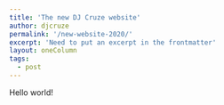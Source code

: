 ```yaml
---
title: 'The new DJ Cruze website'
author: djcruze
permalink: '/new-website-2020/'
excerpt: 'Need to put an excerpt in the frontmatter'
layout: oneColumn
tags:
  - post
---
```


Hello world!
